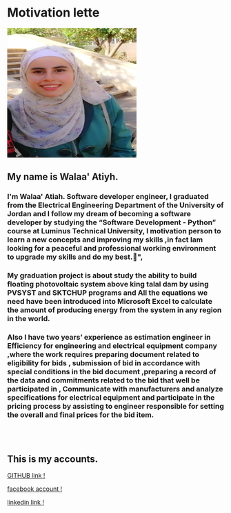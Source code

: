 
# Motivation lette


<img src="./public/images/rrr.jpg" width="300" height="300">

## My name is Walaa' Atiyh.

  ###  I'm Walaa' Atiah. Software developer engineer, I graduated from the Electrical Engineering Department of the University of Jordan and I follow my dream of becoming a software developer by studying the “Software Development - Python” course  at Luminus Technical University, I motivation person to learn a new concepts and improving my skills ,in fact Iam looking for a peaceful and professional working environment to upgrade my skills and do my best.💜",


### My graduation project is about study the ability to build floating photovoltaic system above king talal dam by using PVSYST and SKTCHUP programs and All the equations we need have been introduced into Microsoft Excel to calculate the amount of producing energy from the system in any region in the world.

### Also I have two years’ experience as estimation engineer in Efficiency for engineering and electrical equipment company ,where the work requires preparing document related to eligibility for bids , submission of bid in accordance with special conditions in the bid document ,preparing a record of the data and commitments related to the bid that well be participated in , Communicate with manufacturers and analyze specifications for electrical equipment and participate in the pricing process by assisting to engineer responsible for setting the overall and final prices for the bid item.

<br>
<br>

## This is my accounts.
[GITHUB link !](https://github.com/WalaaAtiah)

[facebook account !](https://www.facebook.com/people/%D9%88%D9%84%D8%A7%D8%A1-%D8%B9%D8%B7%D9%8A%D8%A9/100002134357943/)

[linkedin link !](https://www.linkedin.com/in/walaa-atiah-103aab209)

       